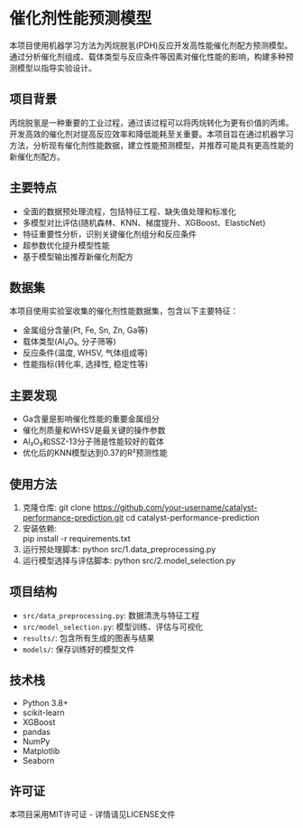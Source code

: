 # 催化剂性能预测模型

本项目使用机器学习方法为丙烷脱氢(PDH)反应开发高性能催化剂配方预测模型。通过分析催化剂组成、载体类型与反应条件等因素对催化性能的影响，构建多种预测模型以指导实验设计。

## 项目背景

丙烷脱氢是一种重要的工业过程，通过该过程可以将丙烷转化为更有价值的丙烯。开发高效的催化剂对提高反应效率和降低能耗至关重要。本项目旨在通过机器学习方法，分析现有催化剂性能数据，建立性能预测模型，并推荐可能具有更高性能的新催化剂配方。

## 主要特点

- 全面的数据预处理流程，包括特征工程、缺失值处理和标准化
- 多模型对比评估(随机森林、KNN、梯度提升、XGBoost、ElasticNet)
- 特征重要性分析，识别关键催化剂组分和反应条件
- 超参数优化提升模型性能
- 基于模型输出推荐新催化剂配方

## 数据集

本项目使用实验室收集的催化剂性能数据集，包含以下主要特征：
- 金属组分含量(Pt, Fe, Sn, Zn, Ga等)
- 载体类型(Al₂O₃, 分子筛等)
- 反应条件(温度, WHSV, 气体组成等)
- 性能指标(转化率, 选择性, 稳定性等)

## 主要发现

- Ga含量是影响催化性能的重要金属组分
- 催化剂质量和WHSV是最关键的操作参数
- Al₂O₃和SSZ-13分子筛是性能较好的载体
- 优化后的KNN模型达到0.37的R²预测性能

## 使用方法

1. 克隆仓库:
git clone https://github.com/your-username/catalyst-performance-prediction.git
cd catalyst-performance-prediction
2. 安装依赖:   
pip install -r requirements.txt
3. 运行预处理脚本:
python src/1.data_preprocessing.py
4. 运行模型选择与评估脚本:
python src/2.model_selection.py

## 项目结构

- `src/data_preprocessing.py`: 数据清洗与特征工程
- `src/model_selection.py`: 模型训练、评估与可视化
- `results/`: 包含所有生成的图表与结果
- `models/`: 保存训练好的模型文件

## 技术栈

- Python 3.8+
- scikit-learn
- XGBoost
- pandas
- NumPy
- Matplotlib
- Seaborn

## 许可证

本项目采用MIT许可证 - 详情请见LICENSE文件